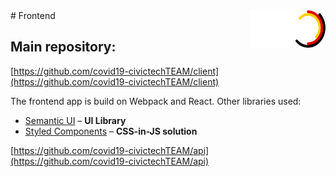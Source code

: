 <img align="right" width="120" height="60" src="/images/logo_wirvsvirus.png">
# Frontend

## Main repository: 
[https://github.com/covid19-civictechTEAM/client](https://github.com/covid19-civictechTEAM/client)

The frontend app is build on Webpack and React. Other libraries used:

- [Semantic UI](https://react.semantic-ui.com/) – **UI Library**
- [Styled Components](https://styled-components.com/) – **CSS-in-JS solution**

[https://github.com/covid19-civictechTEAM/api](https://github.com/covid19-civictechTEAM/api)

